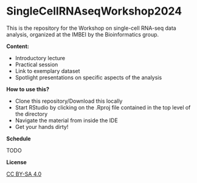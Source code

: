 # SingleCellRNAseqWorkshop2024

This is the repository for the Workshop on single-cell RNA-seq data analysis, organized at the IMBEI by the Bioinformatics group.

**Content:**

- Introductory lecture
- Practical session
- Link to exemplary dataset
- Spotlight presentations on specific aspects of the analysis

**How to use this?**

- Clone this repository/Download this locally
- Start RStudio by clicking on the .Rproj file contained in the top level of the directory
- Navigate the material from inside the IDE
- Get your hands dirty!

**Schedule**

TODO

**License**

[CC BY-SA 4.0](LICENSE.md)
